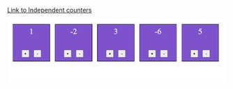 <a href="http://olga.tokarenko.net/Counters/" target="_blank" style="display:block;">Link to Independent counters</a>

![Counters Preview](/images/Counters.png)
